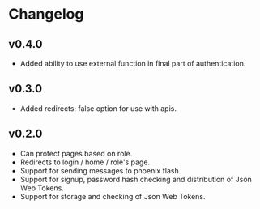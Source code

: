 # Changelog

## v0.4.0

* Added ability to use external function in final part of authentication.

## v0.3.0

* Added redirects: false option for use with apis.

## v0.2.0

* Can protect pages based on role.
* Redirects to login / home / role's page.
* Support for sending messages to phoenix flash.
* Support for signup, password hash checking and distribution of Json Web Tokens.
* Support for storage and checking of Json Web Tokens.
